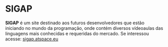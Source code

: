 # SIGAP
<b>SIGAP</b> é um site destinado aos futuros desenvolvedores que estão iniciando no mundo da programação, onde contém diversos vídeoaulas das linguagens mais conhecidas e requeridas do mercado. Se interessou acesse: <a href="http://sigap.atspace.eu/">sigap.atspace.eu</a>


